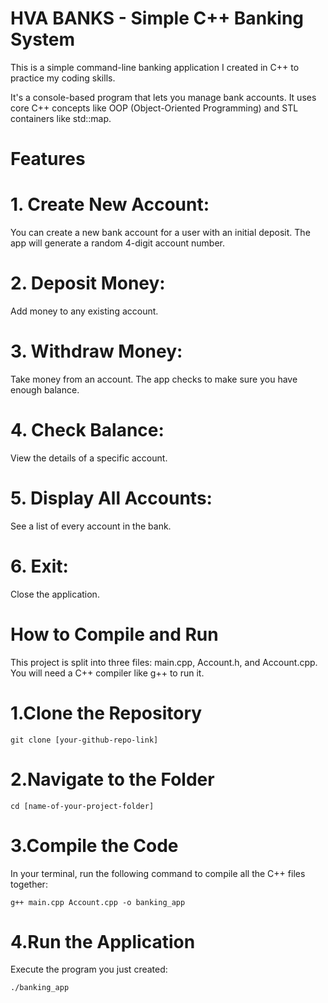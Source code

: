 

# HVA BANKS - Simple C++ Banking System
This is a simple command-line banking application I created in C++ to practice my coding skills.

It's a console-based program that lets you manage bank accounts. It uses core C++ concepts like OOP (Object-Oriented Programming) and STL containers like std::map.

# Features

# 1. Create New Account:
You can create a new bank account for a user with an initial deposit. The app will generate a random 4-digit account number.

# 2. Deposit Money: 
Add money to any existing account.

# 3. Withdraw Money: 
Take money from an account. The app checks to make sure you have enough balance.

# 4. Check Balance:
View the details of a specific account.

# 5. Display All Accounts: 
See a list of every account in the bank.

# 6. Exit:
Close the application.

# How to Compile and Run

This project is split into three files: main.cpp, Account.h, and Account.cpp. You will need a C++ compiler like g++ to run it.

# 1.Clone the Repository

``` git clone [your-github-repo-link] ```

# 2.Navigate to the Folder

``` cd [name-of-your-project-folder] ```

# 3.Compile the Code
In your terminal, run the following command to compile all the C++ files together:

``` g++ main.cpp Account.cpp -o banking_app ```

# 4.Run the Application
Execute the program you just created:

``` ./banking_app ```
